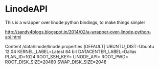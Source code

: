 LinodeAPI
=========

This is a wrapper over linode python bindings, to make things simpler

http://sandy4blogs.blogspot.in/2014/02/a-wrapper-over-linode-python-api.html

Content /data/linode/linode.properties
[DEFAULT]
UBUNTU_DIST=Ubuntu 12.04
KERNEL_LABEL=Latest 64 bit
DATACENTER_LABEL=Dallas
PLAN_ID=1024
ROOT_SSH_KEY=<path of public key>
LINODE_API=<API key for linode>
ROOT_PWD=<password for your linode machine>
ROOT_DISK_SIZE=20480
SWAP_DISK_SIZE=2048

